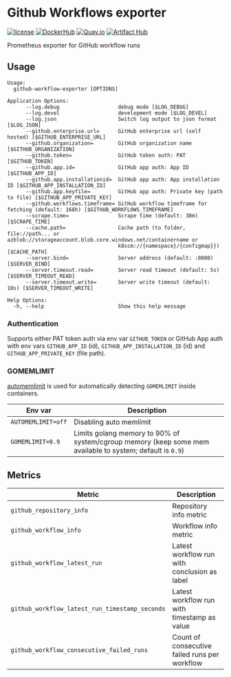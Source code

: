 # Github Workflows exporter

[![license](https://img.shields.io/github/license/webdevops/github-workflow-exporter.svg)](https://github.com/webdevops/github-workflow-exporter/blob/main/LICENSE)
[![DockerHub](https://img.shields.io/badge/DockerHub-webdevops%2Fgithub--workflow--exporter-blue)](https://hub.docker.com/r/webdevops/github-workflow-exporter/)
[![Quay.io](https://img.shields.io/badge/Quay.io-webdevops%2Fgithub--workflow--exporter-blue)](https://quay.io/repository/webdevops/github-workflow-exporter)
[![Artifact Hub](https://img.shields.io/endpoint?url=https://artifacthub.io/badge/repository/github-workflow-exporter)](https://artifacthub.io/packages/search?repo=github-workflow-exporter)

Prometheus exporter for GitHub workflow runs

## Usage

```
Usage:
  github-workflow-exporter [OPTIONS]

Application Options:
      --log.debug                   debug mode [$LOG_DEBUG]
      --log.devel                   development mode [$LOG_DEVEL]
      --log.json                    Switch log output to json format [$LOG_JSON]
      --github.enterprise.url=      GitHub enterprise url (self hosted) [$GITHUB_ENTERPRISE_URL]
      --github.organization=        GitHub organization name [$GITHUB_ORGANIZATION]
      --github.token=               GitHub token auth: PAT [$GITHUB_TOKEN]
      --github.app.id=              GitHub app auth: App ID [$GITHUB_APP_ID]
      --github.app.installationid=  GitHub app auth: App installation ID [$GITHUB_APP_INSTALLATION_ID]
      --github.app.keyfile=         GitHub app auth: Private key (path to file) [$GITHUB_APP_PRIVATE_KEY]
      --github.workflows.timeframe= GitHub workflow timeframe for fetching (default: 168h) [$GITHUB_WORKFLOWS_TIMEFRAME]
      --scrape.time=                Scrape time (default: 30m) [$SCRAPE_TIME]
      --cache.path=                 Cache path (to folder, file://path... or azblob://storageaccount.blob.core.windows.net/containername or
                                    k8scm://{namespace}/{configmap}}) [$CACHE_PATH]
      --server.bind=                Server address (default: :8080) [$SERVER_BIND]
      --server.timeout.read=        Server read timeout (default: 5s) [$SERVER_TIMEOUT_READ]
      --server.timeout.write=       Server write timeout (default: 10s) [$SERVER_TIMEOUT_WRITE]

Help Options:
  -h, --help                        Show this help message
```

### Authentication

Supports either PAT token auth via env var `GITHUB_TOKEN`
or GitHub App auth with env vars `GITHUB_APP_ID` (id), `GITHUB_APP_INSTALLATION_ID` (id) and `GITHUB_APP_PRIVATE_KEY` (file path).

### GOMEMLIMIT

[automemlimit](https://github.com/KimMachineGun/automemlimit) is used for automatically detecting `GOMEMLIMIT` inside containers.

| Env var            | Description                                                                                               |
|--------------------|-----------------------------------------------------------------------------------------------------------|
| `AUTOMEMLIMIT=off` | Disabling auto memlimit                                                                                   |
| `GOMEMLIMIT=0.9`   | Limits golang memory to 90% of system/cgroup memory (keep some mem available to system; default is `0.9`) |

## Metrics

| Metric                                         | Description                                   |
|------------------------------------------------|-----------------------------------------------|
| `github_repository_info`                       | Repository info metric                        |
| `github_workflow_info`                         | Workflow info metric                          |
| `github_workflow_latest_run`                   | Latest workflow run with conclusion as label  |
| `github_workflow_latest_run_timestamp_seconds` | Latest workflow run with timestamp as value   |
| `github_workflow_consecutive_failed_runs`      | Count of consecutive failed runs per workflow |
